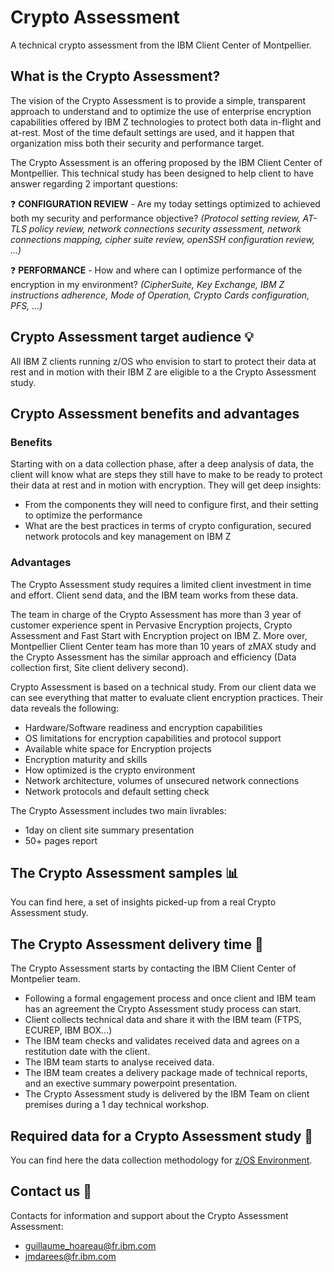 # Crypto Assessment
A technical crypto assessment from the IBM Client Center of Montpellier. 

## What is the Crypto Assessment? 
The vision of the Crypto Assessment is to provide a simple, transparent approach to understand and to optimize the use of enterprise encryption capabilities offered by IBM Z technologies to protect both data in-flight and at-rest. Most of the time default settings are used, and it happen that organization miss both their security and performance target.

The Crypto Assessment is an offering proposed by the IBM Client Center of Montpellier. This technical study has been designed to help client to have answer regarding 2 important questions:

:question: **CONFIGURATION REVIEW** - Are my today settings optimized to achieved both my security and performance objective? *(Protocol setting review, AT-TLS policy review, network connections security assessment, network connections mapping, cipher suite review, openSSH configuration review, ...)*

:question: **PERFORMANCE** - How and where can I optimize performance of the encryption in my environment? *(CipherSuite, Key Exchange, IBM Z instructions adherence, Mode of Operation, Crypto Cards configuration, PFS, ...)*

## Crypto Assessment target audience :bulb:
All IBM Z clients running z/OS who envision to start to protect their data at rest and in motion with their IBM Z are eligible to a the Crypto Assessment study.

## Crypto Assessment benefits and advantages

### Benefits
Starting with on a data collection phase, after a deep analysis of data, the client will know what are steps they still have to make to be ready to protect their data at rest and in motion with encryption. They will get deep insights:
* From the components they will need to configure first, and their setting to optimize the performance
* What are the best practices in terms of crypto configuration, secured network protocols and key management on IBM Z

### Advantages
The Crypto Assessment study requires a limited client investment in time and effort. Client send data, and the IBM team works from these data.

The team in charge of the Crypto Assessment has more than 3 year of customer experience spent in Pervasive Encryption projects, Crypto Assessment and Fast Start with Encryption project on IBM Z. More over, Montpellier Client Center team has more than 10 years of zMAX study and the Crypto Assessment has the similar approach and efficiency (Data collection first, Site client delivery second).

Crypto Assessment is based on a technical study. From our client data we can see everything that matter to evaluate client encryption practices. Their data reveals the following:
* Hardware/Software readiness and encryption capabilities
* OS limitations for encryption capabilities and protocol support
* Available white space for Encryption projects
* Encryption maturity and skills
* How optimized is the crypto environment
* Network architecture, volumes of unsecured network connections
* Network protocols and default setting check

The Crypto Assessment includes two main livrables:
  * 1day on client site summary presentation
  * 50+ pages report

## The Crypto Assessment samples :bar_chart:
You can find here, a set of insights picked-up from a real Crypto Assessment study.

## The Crypto Assessment delivery time :calendar:
The Crypto Assessment starts by contacting the IBM Client Center of Montpelier team.
* Following a formal engagement process and once client and IBM team has an agreement the Crypto Assessment study process can start.
* Client collects technical data and share it with the IBM team (FTPS, ECUREP, IBM BOX...)
* The IBM team checks and validates received data and agrees on a restitution date with the client.
* The IBM team starts to analyse received data.
* The IBM team creates a delivery package made of technical reports, and an exective summary powerpoint presentation.
* The Crypto Assessment study is delivered by the IBM Team on client premises during a 1 day technical workshop.

## Required data for a Crypto Assessment study :file_folder:
You can find here the data collection methodology for [z/OS Environment](https://github.com/guikarai/PERA/blob/master/data-collection.md).

## Contact us :email:
Contacts for information and support about the Crypto Assessment Assessment:
* guillaume_hoareau@fr.ibm.com
* jmdarees@fr.ibm.com
